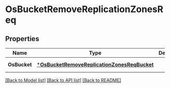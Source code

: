 # OsBucketRemoveReplicationZonesReq

## Properties
Name | Type | Description | Notes
------------ | ------------- | ------------- | -------------
**OsBucket** | [***OsBucketRemoveReplicationZonesReqBucket**](OSBucketRemoveReplicationZonesReq_Bucket.md) |  | [default to null]

[[Back to Model list]](../README.md#documentation-for-models) [[Back to API list]](../README.md#documentation-for-api-endpoints) [[Back to README]](../README.md)


